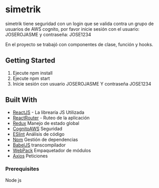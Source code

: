 # simetrik

simetrik tiene seguridad con un login que se valida contra un grupo de usuarios de AWS cognito, por favor inicie sesión con el usuario: JOSEROJASME y contraseña: JOSE1234

En el proyecto se trabajó con componentes de clase, función y hooks.

## Getting Started

1. Ejecute npm install
2. Ejecute npm start
3. Inicie sesión con usuario JOSEROJASME Y contraseña JOSE1234

## Built With

- [ReactJS](https://es.reactjs.org/) - La librearía JS Utilizada
- [ReactRouter](https://reacttraining.com/react-router/web/guides/quick-start) - Ruteo de la aplicación
- [Redux](https://react-redux.js.org/) Manejo de estado global
- [CognitoAWS](https://aws.amazon.com/es/cognito/) Seguridad
- [ESlint](https://eslint.org/) Análisis de código
- [Npm](www.npmjs.com) Gestión de dependencias
- [BabelJS](babeljs.io) transcompilador
- [WebPack](https://webpack.js.org/) Empaquetador de módulos
- [Axios](https://www.npmjs.com/package/axios) Peticiones

### Prerequisites

Node js
